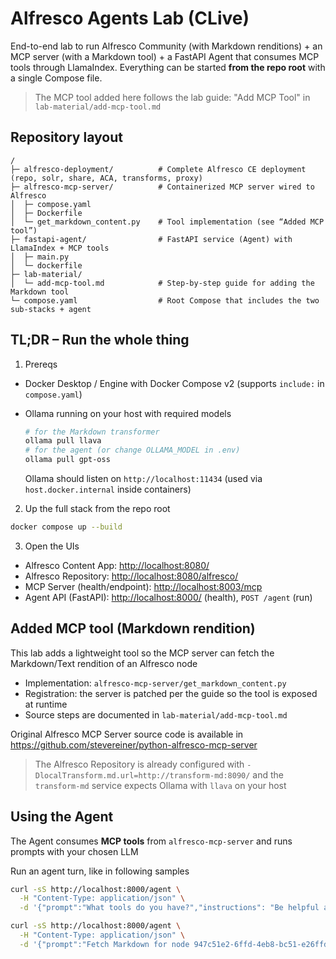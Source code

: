 # Alfresco Agents Lab (CLive)

End-to-end lab to run Alfresco Community (with Markdown renditions) + an MCP server (with a Markdown tool) + a FastAPI Agent that consumes MCP tools through LlamaIndex. Everything can be started **from the repo root** with a single Compose file.

> The MCP tool added here follows the lab guide: "Add MCP Tool" in `lab-material/add-mcp-tool.md`

## Repository layout

```
/
├─ alfresco-deployment/          # Complete Alfresco CE deployment (repo, solr, share, ACA, transforms, proxy)
├─ alfresco-mcp-server/          # Containerized MCP server wired to Alfresco
│  ├─ compose.yaml
│  ├─ Dockerfile
│  └─ get_markdown_content.py    # Tool implementation (see “Added MCP tool”)
├─ fastapi-agent/                # FastAPI service (Agent) with LlamaIndex + MCP tools
│  ├─ main.py
│  └─ dockerfile
├─ lab-material/
│  └─ add-mcp-tool.md            # Step-by-step guide for adding the Markdown tool
└─ compose.yaml                  # Root Compose that includes the two sub-stacks + agent
```

## TL;DR – Run the whole thing

1. Prereqs

* Docker Desktop / Engine with Docker Compose v2 (supports `include:` in `compose.yaml`)
* Ollama running on your host with required models

  ```bash
  # for the Markdown transformer
  ollama pull llava
  # for the agent (or change OLLAMA_MODEL in .env)
  ollama pull gpt-oss
  ```

  Ollama should listen on `http://localhost:11434` (used via `host.docker.internal` inside containers)

2. Up the full stack from the repo root

```bash
docker compose up --build
```

3. Open the UIs

* Alfresco Content App: [http://localhost:8080/](http://localhost:8080/)
* Alfresco Repository: [http://localhost:8080/alfresco/](http://localhost:8080/alfresco/)
* MCP Server (health/endpoint): [http://localhost:8003/mcp](http://localhost:8003/mcp)
* Agent API (FastAPI): [http://localhost:8000/](http://localhost:8000/)  (health), `POST /agent` (run)

## Added MCP tool (Markdown rendition)

This lab adds a lightweight tool so the MCP server can fetch the Markdown/Text rendition of an Alfresco node

* Implementation: `alfresco-mcp-server/get_markdown_content.py`
* Registration: the server is patched per the guide so the tool is exposed at runtime
* Source steps are documented in `lab-material/add-mcp-tool.md`

Original Alfresco MCP Server source code is available in https://github.com/stevereiner/python-alfresco-mcp-server

> The Alfresco Repository is already configured with
> `-DlocalTransform.md.url=http://transform-md:8090/`
> and the `transform-md` service expects Ollama with `llava` on your host

## Using the Agent

The Agent consumes **MCP tools** from `alfresco-mcp-server` and runs prompts with your chosen LLM

Run an agent turn, like in following samples

```bash
curl -sS http://localhost:8000/agent \
  -H "Content-Type: application/json" \
  -d '{"prompt":"What tools do you have?","instructions": "Be helpful and concise"}'
```

```bash
curl -sS http://localhost:8000/agent \
  -H "Content-Type: application/json" \
  -d '{"prompt":"Fetch Markdown for node 947c51e2-6ffd-4eb8-bc51-e26ffd1eb8b6 and summarize it"}'
```